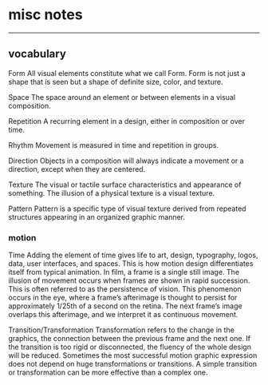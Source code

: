# misc notes

---

## vocabulary

Form
All visual elements constitute what we call Form. Form is not just a shape that is seen but a shape of definite size, color, and texture. 

Space
The space around an element or between elements in a visual composition.

Repetition
A recurring element in a design, either in composition or over time.

Rhythm
Movement is measured in time and repetition in groups.

Direction
Objects in a composition will always indicate a movement or a direction, except when they are centered. 

Texture
The visual or tactile surface characteristics and appearance of something. The illusion of a physical texture is a visual texture. 

Pattern
Pattern is a specific type of visual texture derived from repeated structures appearing in an organized graphic manner.

### motion

Time
Adding the element of time gives life to art, design, typography, logos, data, user interfaces, and spaces. This is how motion design differentiates itself from typical animation. In film, a frame is a single still image. The illusion of movement occurs when frames are shown in rapid succession. This is often referred to as the persistence of vision. This phenomenon occurs in the eye, where a frame’s afterimage is thought to persist for approximately 1/25th of a second on the retina. The next frame’s image overlaps this afterimage, and we interpret it as continuous movement.
 
 Transition/Transformation
 Transformation refers to the change in the graphics, the connection between the previous frame and the next one. If the transition is too rigid or disconnected, the fluency of the whole design will be reduced. Sometimes the most successful motion graphic expression does not depend on huge transformations or transitions. A simple transition or transformation can be more effective than a complex one. 
